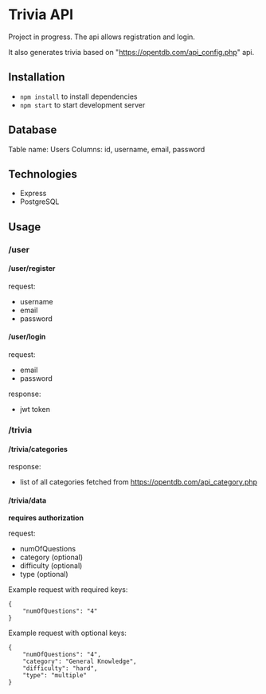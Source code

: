 # Trivia API

Project in progress.
The api allows registration and login.

It also generates trivia based on "https://opentdb.com/api_config.php" api.


## Installation
* `npm install` to install dependencies
* `npm start` to start development server

## Database
Table name: Users
Columns: id, username, email, password

## Technologies
* Express
* PostgreSQL

## Usage
### /user
#### /user/register

request:
  * username
  * email
  * password

#### /user/login

request:
  * email
  * password

response:
  * jwt token

### /trivia
#### /trivia/categories

response:
 * list of all categories fetched from https://opentdb.com/api_category.php

#### /trivia/data
**requires authorization**

request:
* numOfQuestions
* category (optional)
* difficulty (optional)
* type (optional)

Example request with required keys:
```
{
	"numOfQuestions": "4"
}
```

Example request with optional keys:
```
{
	"numOfQuestions": "4",
	"category": "General Knowledge",
	"difficulty": "hard",
	"type": "multiple"
}
```
